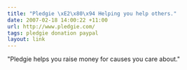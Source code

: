 ```yaml
---
title: "Pledgie \xE2\x80\x94 Helping you help others."
date: 2007-02-18 14:00:22 +11:00
url: http://www.pledgie.com/
tags: pledgie donation paypal
layout: link
---
```

"Pledgie helps you raise money for causes you care about."
